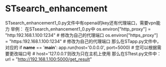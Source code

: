 # STsearch_enhancement
STsearch_enhancement1_0.py文件中有openai的key还有代理端口，需要vpn能力
举例：
在STsearch_enhancement1_0.py中
os.environ["http_proxy"] = "http:192.168.1.100:1234"     # 修改为自己的代理端口
os.environ["https_proxy"] = "https:192.168.1.100:1234"    # 修改为自己的代理端口
那么在STapp.py文件中，对应的
if __name__ == '__main__':
    app.run(host='0.0.0.0', port=5000)  # 您可以根据需要更改端口号
    # host='127.0.0.1'则改为只在主机上使用
那么在STtest.py文件中：
url = "http://192.168.1.100:5000/get_result"

  



